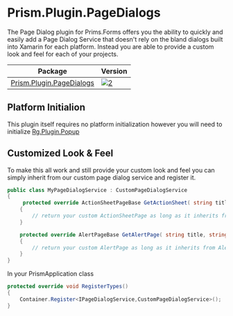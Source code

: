 # Prism.Plugin.PageDialogs

The Page Dialog plugin for Prims.Forms offers you the ability to quickly and easily add a Page Dialog Service that doesn't rely on the bland dialogs built into Xamarin for each platform. Instead you are able to provide a custom look and feel for each of your projects. 

| Package | Version |
| ------- | ------- |
| [Prism.Plugin.PageDialogs](1) | [![2]][1] |

## Platform Initialion

This plugin itself requires no platform initialization however you will need to initialize [Rg.Plugin.Popup][3]

## Customized Look & Feel

To make this all work and still provide your custom look and feel you can simply inherit from our custom page dialog service and register it.

```cs
public class MyPageDialogService : CustomPageDialogService
{
     protected override ActionSheetPageBase GetActionSheet( string title, string message, string cancelButton, string destroyButton, string[] otherButtons )
    {
        // return your custom ActionSheetPage as long as it inherits from ActionSheetPageBase
    }

    protected override AlertPageBase GetAlertPage( string title, string message, string acceptButton, string cancelButton )
    {
        // return your custom AlertPage as long as it inherits from AlertPageBase
    }
}
```

In your PrismApplication class

```cs
protected override void RegisterTypes()
{
    Container.Register<IPageDialogService,CustomPageDialogService>();
}
```

[1]: https://www.nuget.org/packages/Prism.Plugin.PageDialogs
[2]: https://img.shields.io/nuget/vpre/Prism.Plugin.PageDialogs
[3]: https://github.com/rotorgames/Rg.Plugins.Popup